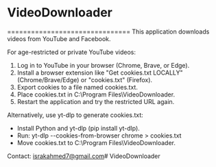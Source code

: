 # VideoDownloader

===============================
This application downloads videos from YouTube and Facebook.

For age-restricted or private YouTube videos:
1. Log in to YouTube in your browser (Chrome, Brave, or Edge).
2. Install a browser extension like "Get cookies.txt LOCALLY" (Chrome/Brave/Edge) or "cookies.txt" (Firefox).
3. Export cookies to a file named cookies.txt.
4. Place cookies.txt in C:\Program Files\VideoDownloader.
5. Restart the application and try the restricted URL again.

Alternatively, use yt-dlp to generate cookies.txt:
- Install Python and yt-dlp (pip install yt-dlp).
- Run: yt-dlp --cookies-from-browser chrome > cookies.txt
- Move cookies.txt to C:\Program Files\VideoDownloader.

Contact: israkahmed7@gmail.com# VideoDownloader
